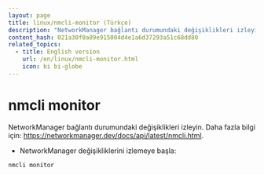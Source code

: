```yaml
---
layout: page
title: linux/nmcli-monitor (Türkçe)
description: "NetworkManager bağlantı durumundaki değişiklikleri izleyin."
content_hash: 021a30f0a89e915004d4e1a6d37293a51c68dd80
related_topics:
  - title: English version
    url: /en/linux/nmcli-monitor.html
    icon: bi bi-globe
---
```

# nmcli monitor

NetworkManager bağlantı durumundaki değişiklikleri izleyin.
Daha fazla bilgi için: <https://networkmanager.dev/docs/api/latest/nmcli.html>.

- NetworkManager değişikliklerini izlemeye başla:

`nmcli monitor`
